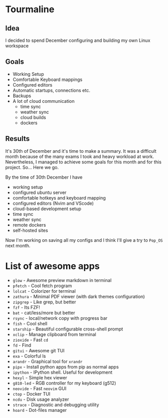 # Tourmaline
## Idea
I decided to spend December configuring and building my own Linux workspace

## Goals
- Working Setup
- Comfortable Keyboard mappings
- Configured editors
- Automatic startups, connections etc.
- Backups
- A lot of cloud communication
  - time sync
  - weather sync
  - cloud builds
  - dockers


## Results
It's 30th of December and it's time to make a summary.
It was a difficult month because of the many exams I took and heavy workload at work.
Nevertheless, I managed to achieve some goals for this month and for this project.
So... Here we go.

By the time of 30th December I have
- working setup
- configured ubuntu server
- comfortable hotkeys and keyboard mapping
- configured editors (Nvim and VScode)
- cloud-based development setup
- time sync
- weather sync
- remote dockers
- self-hosted sites

Now I'm working on saving all my configs and I think I'll give a try to `Pop_OS` next month.


# List of awesome apps
* `glow` - Awesome preview markdown in terminal
* `pfetch` - Cool fetch program
* `lolcat` - Colorizer for terminal
* `zathura` - Minimal PDF viewer (with dark themes configuration)
* `zipgrep` - Like grep, but better
* `fzf` - Its FZF!
* `bat` - cat/less/more but better
* `rsync` - local/network copy with progress bar
* `fish` - Cool shell
* `starship` - Beautiful configurable cross-shell prompt
* `xclip` - Manage clipboard from terminal
* `zioxide` - Fast `cd`
* `fd` - Find
* `gitui` - Awesome git TUI
* `exa` - Colorful ls
* `arandr` - Graphical tool for `xrandr`
* `pipx` - Install python apps from pip as normal apps
* `ipython` - IPython shell. Useful for development
* `hexyl` - Simple hex viewer
* `g810-led` - RGB controller for my keyboard (g512)
* `neovide` - Fast `neovim` GUI
* `ctop` - Docker TUI
* `ncdu` - Disk usage analyzer
* `strace` - Diagnostic and debugging utility
* `hoard` - Dot-files manager
